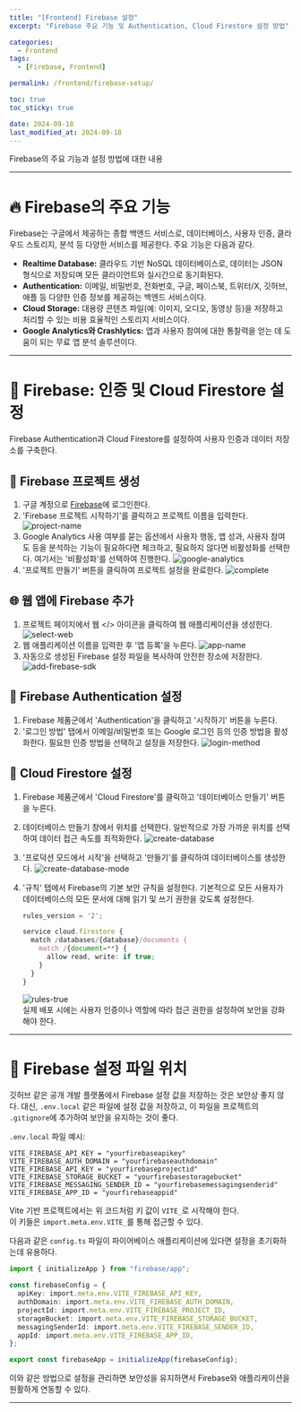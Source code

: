 ```yaml
---
title: "[Frontend] Firebase 설정"
excerpt: "Firebase 주요 기능 및 Authentication, Cloud Firestore 설정 방법"

categories:
  - Frontend
tags:
  - [Firebase, Frontend]

permalink: /frontend/firebase-setup/

toc: true
toc_sticky: true

date: 2024-09-18
last_modified_at: 2024-09-18
---
```


Firebase의 주요 기능과 설정 방법에 대한 내용

---

# 🔥 Firebase의 주요 기능

Firebase는 구글에서 제공하는 종합 백엔드 서비스로, 데이터베이스, 사용자 인증, 클라우드 스토리지, 분석 등 다양한 서비스를 제공한다. 주요 기능은 다음과 같다.

- **Realtime Database:** 클라우드 기반 NoSQL 데이터베이스로, 데이터는 JSON 형식으로 저장되며 모든 클라이언트와 실시간으로 동기화된다.
- **Authentication:** 이메일, 비밀번호, 전화번호, 구글, 페이스북, 트위터/X, 깃허브, 애플 등 다양한 인증 정보를 제공하는 백엔드 서비스이다.
- **Cloud Storage:** 대용량 콘텐츠 파일(예: 이미지, 오디오, 동영상 등)을 저장하고 처리할 수 있는 비용 효율적인 스토리지 서비스이다.
- **Google Analytics와 Crashlytics:** 앱과 사용자 참여에 대한 통찰력을 얻는 데 도움이 되는 무료 앱 분석 솔루션이다.

---

# 🔧 Firebase: 인증 및 Cloud Firestore 설정

Firebase Authentication과 Cloud Firestore를 설정하여 사용자 인증과 데이터 저장소를 구축한다.

## 🚀 Firebase 프로젝트 생성

1. 구글 계정으로 [Firebase](https://console.firebase.google.com/)에 로그인한다.
2. 'Firebase 프로젝트 시작하기'를 클릭하고 프로젝트 이름을 입력한다.
   ![project-name](/assets/images/posts_img/frontend/project-name.png)
3. Google Analytics 사용 여부를 묻는 옵션에서 사용자 행동, 앱 성과, 사용자 참여도 등을 분석하는 기능이 필요하다면 체크하고, 필요하지 않다면 비활성화를 선택한다. 여기서는 '비활성화'를 선택하여 진행한다.
   ![google-analytics](/assets/images/posts_img/frontend/google-analytics.png)
4. '프로젝트 만들기' 버튼을 클릭하여 프로젝트 설정을 완료한다.
   ![complete](/assets/images/posts_img/frontend/complete.png)

## 🌐 웹 앱에 Firebase 추가

1. 프로젝트 페이지에서 웹 </> 아이콘을 클릭하여 웹 애플리케이션을 생성한다.
   ![select-web](/assets/images/posts_img/frontend/select-web.png)
2. 웹 애플리케이션 이름을 입력한 후 '앱 등록'을 누른다.
   ![app-name](/assets/images/posts_img/frontend/app-name.png)
3. 자동으로 생성된 Firebase 설정 파일을 복사하여 안전한 장소에 저장한다.
   ![add-firebase-sdk](/assets/images/posts_img/frontend/add-firebase-sdk.png)

## 🔑 Firebase Authentication 설정

1. Firebase 제품군에서 'Authentication'을 클릭하고 '시작하기' 버튼을 누른다.
2. '로그인 방법' 탭에서 이메일/비밀번호 또는 Google 로그인 등의 인증 방법을 활성화한다. 필요한 인증 방법을 선택하고 설정을 저장한다.
   ![login-method](/assets/images/posts_img/frontend/login-method.png)

## 💾 Cloud Firestore 설정

1. Firebase 제품군에서 'Cloud Firestore'를 클릭하고 '데이터베이스 만들기' 버튼을 누른다.
2. 데이터베이스 만들기 창에서 위치를 선택한다. 일반적으로 가장 가까운 위치를 선택하여 데이터 접근 속도를 최적화한다.
   ![create-database](/assets/images/posts_img/frontend/create-database.png)
3. '프로덕션 모드에서 시작'을 선택하고 '만들기'를 클릭하여 데이터베이스를 생성한다.
   ![create-database-mode](/assets/images/posts_img/frontend/create-database-mode.png)
4. '규칙' 탭에서 Firebase의 기본 보안 규칙을 설정한다. 기본적으로 모든 사용자가 데이터베이스의 모든 문서에 대해 읽기 및 쓰기 권한을 갖도록 설정한다.

   ```ts
   rules_version = '2';

   service cloud.firestore {
     match /databases/{database}/documents {
       match /{document=**} {
         allow read, write: if true;
       }
     }
   }
   ```

   ![rules-true](/assets/images/posts_img/frontend/rules-true.png)  
   실제 배포 시에는 사용자 인증이나 역할에 따라 접근 권한을 설정하여 보안을 강화해야 한다.

---

# 🔐 Firebase 설정 파일 위치

깃허브 같은 공개 개발 플랫폼에서 Firebase 설정 값을 저장하는 것은 보안상 좋지 않다. 대신, `.env.local` 같은 파일에 설정 값을 저장하고, 이 파일을 프로젝트의 `.gitignore`에 추가하여 보안을 유지하는 것이 좋다.

`.env.local` 파일 예시:

```
VITE_FIREBASE_API_KEY = "yourfirebaseapikey"
VITE_FIREBASE_AUTH_DOMAIN = "yourfirebaseauthdomain"
VITE_FIREBASE_API_KEY = "yourfirebaseprojectid"
VITE_FIREBASE_STORAGE_BUCKET = "yourfirebasestoragebucket"
VITE_FIREBASE_MESSAGING_SENDER_ID = "yourfirebasemessagingsenderid"
VITE_FIREBASE_APP_ID = "yourfirebaseappid"
```

Vite 기반 프로젝트에서는 위 코드처럼 키 값이 `VITE_`로 시작해야 한다.  
이 키들은 `import.meta.env.VITE_`를 통해 접근할 수 있다.

다음과 같은 `config.ts` 파일이 파이어베이스 애플리케이션에 있다면 설정을 초기화하는데 유용하다.

```ts
import { initializeApp } from "firebase/app";

const firebaseConfig = {
  apiKey: import.meta.env.VITE_FIREBASE_API_KEY,
  authDomain: import.meta.env.VITE_FIREBASE_AUTH_DOMAIN,
  projectId: import.meta.env.VITE_FIREBASE_PROJECT_ID,
  storageBucket: import.meta.env.VITE_FIREBASE_STORAGE_BUCKET,
  messagingSenderId: import.meta.env.VITE_FIREBASE_SENDER_ID,
  appId: import.meta.env.VITE_FIREBASE_APP_ID,
};

export const firebaseApp = initializeApp(firebaseConfig);
```

이와 같은 방법으로 설정을 관리하면 보안성을 유지하면서 Firebase와 애플리케이션을 원활하게 연동할 수 있다.

---
